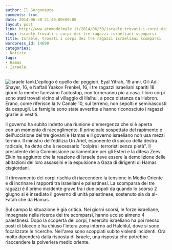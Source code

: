 ```yaml
---
author: Il Gorgonauta
comments: true
date: 2014-06-30 21:49:00+00:00
layout: post
link: http://www.atomodelmale.it/2014/06/30/israele-trovati-i-corpi-dei-tre-ragazzi-israeliani-scomparsi/
slug: israele-trovati-i-corpi-dei-tre-ragazzi-israeliani-scomparsi
title: Israele, trovati i corpi dei tre ragazzi israeliani scomparsi
wordpress_id: 14690
categories:
- Notizie
tags:
- Hamas
- Israele
---
```


![israele tank](http://www.atomodelmale.it/wp-content/uploads/2014/06/israele-tank-300x168.jpg)L'epilogo è quello dei peggiori. Eyal Yifrah, 19 anni, Gil-Ad Shayer, 16, e Naftali Yaakov Frenkel, 16, i tre ragazzi israeliani spariti 18 giorni fa mentre facevano l'autostop, non torneranno più a casa. I loro corpi sono stati trovati vicino al villaggio di Halhul, a poca distanza da Hebron. Erano, come riferisce la tv Canale 10, sul terreno, non sepolti e seminascosti da cespugli. Le famiglie sono state avvertite e hanno riconosciuto i ragazzi grazie ai vestiti.

Il governo ha subito indetto una riunione d'emergenza che si è aperta con un momento di raccoglimento. Il principale sospettato del rapimento e dell'uccisione del tre giovani è Hamas e il governo israeliano non usa mezzi termini. Il ministro dell'edilizia Uri Ariel, esponente di spicco della destra radicale, ha detto che è necessario "colpire i terroristi senza pietà". Il presidente della Commissione parlamentare per gli Esteri e la difesa Zeev Elkin ha aggiunto che la reazione di Israele deve essere la demolizione delle abitazioni dei loro assassini e la espulsione a Gaza di dirigenti di Hamas cisgiordani.



Il ritrovamento dei corpi rischia di riaccendere la tensione in Medio Oriente e di incrinare i rapporti tra israeliani e palestinesi. La scomparsa dei tre ragazzi è il primo incidente grave fra i due popoli da quando lo scorso 2 giugno si è insediato il governo di unità palestinese, sostenuto sia da al-Fatah che da Hamas.

Sul campo la situazione è già critica. Nei giorni scorsi, le forze israeliane, impegnate nella ricerca dei tre scomparsi, hanno ucciso almeno 4 palestinesi. Dopo la scoperta dei corpi, l'esercito israeliano ha poi messo posti di blocco e ha chiuso l'intera zona intorno ad Halchlul, dove si sono focalizzate le ricerche. Nell'area sono scoppiati subito violenti incidenti. Ora molto dipenderà dalla risposta di Israele, una risposta che potrebbe riaccendere la polveriera medio oriente.
